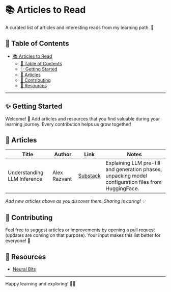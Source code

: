 # 📚 Articles to Read

A curated list of articles and interesting reads from my learning path. 🚀

## 📖 Table of Contents

- [📚 Articles to Read](#-articles-to-read)
  - [📖 Table of Contents](#-table-of-contents)
  - [✨ Getting Started](#-getting-started)
  - [📝 Articles](#-articles)
  - [🤝 Contributing](#-contributing)
  - [🔗 Resources](#-resources)

---

## ✨ Getting Started

Welcome! 🌟 Add articles and resources that you find valuable during your learning journey. Every contribution helps us grow together!

## 📝 Articles

| Title | Author | Link | Notes |
|-------|--------|------|-------|
| Understanding LLM Inference      | Alex Razvant | [Substack](https://multimodalai.substack.com/p/understanding-llm-inference)    | Explaining LLM pre-fill and generation phases, unpacking model configuration files from HuggingFace.|

_Add new articles above as you discover them. Sharing is caring! 💡_

## 🤝 Contributing

Feel free to suggest articles or improvements by opening a pull request (updates are coming on that purpose). Your input makes this list better for everyone! 🙌

## 🔗 Resources

- [Neural Bits](https://multimodalai.substack.com/)

---

Happy learning and exploring! 🌱✨